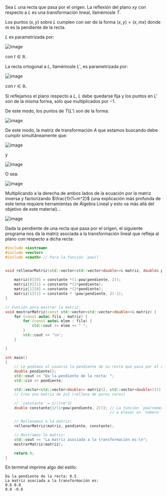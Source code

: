 Sea $L$ una recta que pasa por el origen. La reflexión del plano $xy$ con respecto a $L$ es una transformación lineal, llamémosle $T$.

Los puntos $(x,y)$ sobre $L$ cumplen con ser de la forma $(x,y)=(x,mx)$ donde $m$ es la pendiente de la recta.

$L$ es parametrizada por:

![image](https://github.com/user-attachments/assets/89a86474-b793-4367-a695-8d8e31515bdf)

con $t \in \mathbb{R}$. 

La recta ortogonal a $L$, llamémosle $L'$, es parametrizada por:

![image](https://github.com/user-attachments/assets/c428e7aa-3ef3-4781-b023-73bce80cdc5f)

con $r \in \mathbb{R}$.

Si reflejamos el plano respecto a $L$, $L$ debe quedarse fija y los puntos en $L'$ son de la misma forma, sólo que multiplicados por $-1$.

De este modo, los puntos de $T(L')$ son de la forma:

![image](https://github.com/user-attachments/assets/a10ceb6c-82ca-434e-9424-0f84a3d447aa)

De este modo, la matriz de transformación $A$ que estamos buscando debe cumplir simultáneamente que:

![image](https://github.com/user-attachments/assets/4c33bc09-9b22-4f7a-8104-dc35c2e39a4c)

y

![image](https://github.com/user-attachments/assets/d1332ca8-9cda-4699-b670-6d35d87b1883)

O sea:

![image](https://github.com/user-attachments/assets/7325b5ad-5ef0-44ce-848b-149656f0d465)


Multiplicando a la derecha de ambos lados de la ecuación por la matriz inversa y factorizando $\frac{1}{1+m^2}$ (una explicación más profunda de este tema requiere herramientas de Álgebra Lineal y esto va más allá del objetivo de este material)...

![image](https://github.com/user-attachments/assets/aa06688c-1fa7-49c5-98a3-f1024e057cd4)

Dada la pendiente de una recta que pasa por el origen, el siguiente programa nos da la matriz asociada a la transformación lineal que refleja al plano con respecto a dicha recta:
```c++
#include <iostream>
#include <vector>
#include <cmath> // Para la función `pow()`


void rellenarMatriz(std::vector<std::vector<double>>& matriz, double& pendiente, double& constante){
    
    matriz[0][0] = constante *(1-pow(pendiente, 2));
    matriz[0][1] = constante *(2*pendiente);
    matriz[1][0] = constante *(2*pendiente);
    matriz[1][1] = constante * (pow(pendiente, 2)-1);
}

// Función para mostrar la matriz:
void mostrarMatriz(const std::vector<std::vector<double>>& matriz) {
    for (const auto& fila : matriz) {
        for (const auto& elem : fila) {
            std::cout << elem << " ";
        }
        std::cout << '\n';
    }

}

int main()
{
    // Le pedimos al usuario la pendiente de su recta que pasa por el origen:
    double pendiente{};
    std::cout << "Da la pendiente de la recta: ";
    std::cin >> pendiente;

    std::vector<std::vector<double>> matriz(2, std::vector<double>(2)); 
    // Crea una matriz de 2x2 (rellena de puros ceros)

    // `constante` = 1/(1+m^2)
    double constante{1/(1+pow(pendiente, 2))}; // La función `pow(número, potencia)` nos ayuda
                                               // a elevar un `número` a una `potencia`.

    // Rellenamos a la matriz:
    rellenarMatriz(matriz, pendiente, constante);

    // Mostramos la matriz:
    std::cout << "La matriz asociada a la transformación es:\n";
    mostrarMatriz(matriz);    

    return 0;
}
```
En terminal imprime algo del estilo:
```
Da la pendiente de la recta: 0.5
La matriz asociada a la transformación es:
0.6 0.8
0.8 -0.6
```
